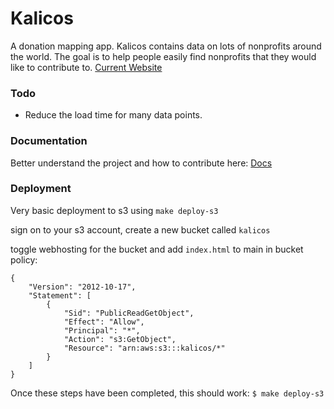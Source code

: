 # Kalicos
A donation mapping app.  Kalicos contains data on lots of nonprofits around the world.
The goal is to help people easily find nonprofits that they would like to contribute to.
[Current Website](http://www.kalico.com/)

### Todo
- Reduce the load time for many data points.

### Documentation
Better understand the project and how to contribute here: [Docs](https://github.com/CodeForBoulder/Kalicos/docs)


### Deployment

Very basic deployment to s3 using `make deploy-s3`

sign on to your s3 account,
create a new bucket called `kalicos`

toggle webhosting for the bucket and add `index.html` to main
in bucket policy:

```
{
    "Version": "2012-10-17",
    "Statement": [
        {
            "Sid": "PublicReadGetObject",
            "Effect": "Allow",
            "Principal": "*",
            "Action": "s3:GetObject",
            "Resource": "arn:aws:s3:::kalicos/*"
        }
    ]
}
```

Once these steps have been completed, this should work:
`$ make deploy-s3`
